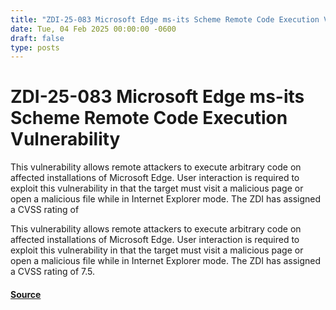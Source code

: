 ```yaml
---
title: "ZDI-25-083 Microsoft Edge ms-its Scheme Remote Code Execution Vulnerability"
date: Tue, 04 Feb 2025 00:00:00 -0600
draft: false
type: posts
---
```

# ZDI-25-083 Microsoft Edge ms-its Scheme Remote Code Execution Vulnerability





This vulnerability allows remote attackers to execute arbitrary code on affected installations of Microsoft Edge. User interaction is required to exploit this vulnerability in that the target must visit a malicious page or open a malicious file while in Internet Explorer mode. The ZDI has assigned a CVSS rating of

This vulnerability allows remote attackers to execute arbitrary code on affected installations of Microsoft Edge. User interaction is required to exploit this vulnerability in that the target must visit a malicious page or open a malicious file while in Internet Explorer mode. The ZDI has assigned a CVSS rating of 7.5.

#### [Source](http://www.zerodayinitiative.com/advisories/ZDI-25-083/)

